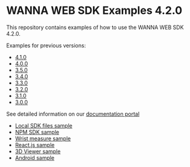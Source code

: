 # WANNA WEB SDK Examples 4.2.0

This repository contains examples of how to use the WANNA WEB SDK 4.2.0.

Examples for previous versions:

- [4.1.0](https://github.com/WANNABY/websdk-examples/tree/4.1.0)
- [4.0.0](https://github.com/WANNABY/websdk-examples/tree/4.0.0)
- [3.5.0](https://github.com/WANNABY/websdk-examples/tree/3.5.0)
- [3.4.0](https://github.com/WANNABY/websdk-examples/tree/3.4.0)
- [3.3.0](https://github.com/WANNABY/websdk-examples/tree/3.3.0)
- [3.2.0](https://github.com/WANNABY/websdk-examples/tree/3.2.0)
- [3.1.0](https://github.com/WANNABY/websdk-examples/tree/3.1.0)
- [3.0.0](https://github.com/WANNABY/websdk-examples/tree/3.0.0)

See detailed information on our [documentation portal](https://docs.wanna.fashion/web/intro)

- [Local SDK files sample](./local_sdk_sample)
- [NPM SDK sample](./npm_sdk_sample)
- [Wrist measure sample](./wrist_measure_sample)
- [React.js sample](./react_sample)
- [3D Viewer sample](./3d_viewer_sample)
- [Android sample](./android_sample)
